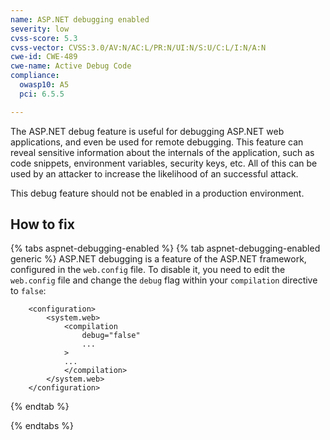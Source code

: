 ```yaml
---
name: ASP.NET debugging enabled
severity: low
cvss-score: 5.3
cvss-vector: CVSS:3.0/AV:N/AC:L/PR:N/UI:N/S:U/C:L/I:N/A:N
cwe-id: CWE-489
cwe-name: Active Debug Code
compliance:
  owasp10: A5
  pci: 6.5.5

---            
```


The ASP.NET debug feature is useful for debugging ASP.NET web applications, and even be used for remote debugging. This feature can reveal sensitive information about the internals of the application, such as code snippets, environment variables, security keys, etc. All of this can be used by an attacker to increase the likelihood of an successful attack.

This debug feature should not be enabled in a production environment.


## How to fix

{% tabs aspnet-debugging-enabled %}
{% tab aspnet-debugging-enabled generic %}
ASP.NET debugging is a feature of the ASP.NET framework, configured in the `web.config` file. To disable it, you need to edit the `web.config` file and change the `debug` flag within your `compilation` directive to `false`:

```
    <configuration>  
        <system.web>  
            <compilation  
                debug="false"  
                ...  
            >  
            ...  
            </compilation>  
        </system.web>  
    </configuration>  

```
{% endtab %}

{% endtabs %}

